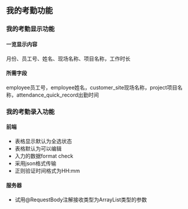 ## 我的考勤功能

### 我的考勤显示功能
#### 一览显示内容 
月份、员工号、姓名、现场名称、项目名称，工作时长
#### 所需字段
employee员工号，employee姓名，customer_site现场名称，project项目名称，attendance_quick_record出勤时间



### 我的考勤录入功能

#### 前端
* 表格显示默认为全选状态
* 表格默认为可以编辑
* 入力的数据format check
* 采用json格式传输
* 正则验证时间格式为HH:mm

#### 服务器
* 试用@RequestBody注解接收类型为ArrayList类型的参数

